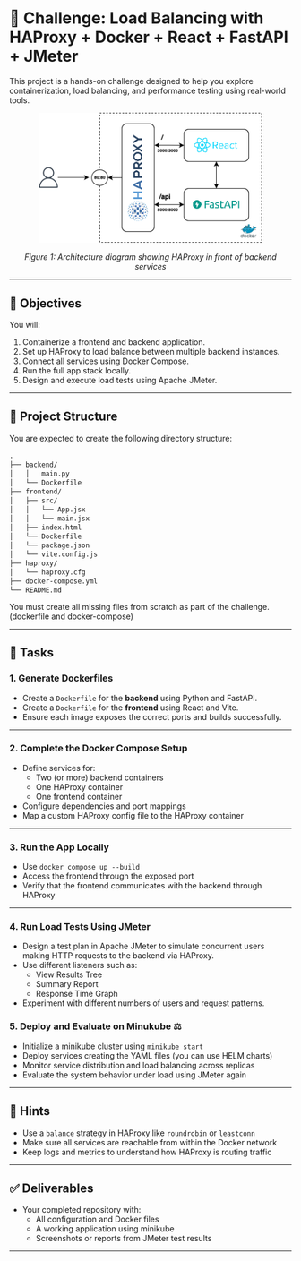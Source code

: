 # 🧪 Challenge: Load Balancing with HAProxy + Docker + React + FastAPI + JMeter

This project is a hands-on challenge designed to help you explore containerization, load balancing, and performance testing using real-world tools.

<p align="center">
  <img src="docs/architecture.png" alt="Diagram" width="400"/>
</p>
<p align="center">
<em>Figure 1: Architecture diagram showing HAProxy in front of backend services</em>

---

## 🎯 Objectives

You will:

1. Containerize a frontend and backend application.
2. Set up HAProxy to load balance between multiple backend instances.
3. Connect all services using Docker Compose.
4. Run the full app stack locally.
5. Design and execute load tests using Apache JMeter.

---

## 🧱 Project Structure

You are expected to create the following directory structure:

```
.
├── backend/
│   │   main.py
│   └── Dockerfile
├── frontend/
│   ├── src/
│   │   └── App.jsx
│   │   └── main.jsx
│   ├── index.html
│   └── Dockerfile
│   └── package.json
│   └── vite.config.js
├── haproxy/
│   └── haproxy.cfg
├── docker-compose.yml
└── README.md
```

You must create all missing files from scratch as part of the challenge. (dockerfile and docker-compose)

---

## 🔧 Tasks

### 1. Generate Dockerfiles

- Create a `Dockerfile` for the **backend** using Python and FastAPI.
- Create a `Dockerfile` for the **frontend** using React and Vite.
- Ensure each image exposes the correct ports and builds successfully.

---

### 2. Complete the Docker Compose Setup

- Define services for:
  - Two (or more) backend containers
  - One HAProxy container
  - One frontend container
- Configure dependencies and port mappings
- Map a custom HAProxy config file to the HAProxy container

---

### 3. Run the App Locally

- Use `docker compose up --build`
- Access the frontend through the exposed port
- Verify that the frontend communicates with the backend through HAProxy

---

### 4. Run Load Tests Using JMeter

- Design a test plan in Apache JMeter to simulate concurrent users making HTTP requests to the backend via HAProxy.
- Use different listeners such as:
  - View Results Tree
  - Summary Report
  - Response Time Graph
- Experiment with different numbers of users and request patterns.

### 5. Deploy and Evaluate on Minukube ⚖️

- Initialize a minikube cluster using `minikube start`
- Deploy services creating the YAML files (you can use HELM charts)
- Monitor service distribution and load balancing across replicas
- Evaluate the system behavior under load using JMeter again

---

## 🧠 Hints

- Use a `balance` strategy in HAProxy like `roundrobin` or `leastconn`
- Make sure all services are reachable from within the Docker network
- Keep logs and metrics to understand how HAProxy is routing traffic

---

## ✅ Deliverables

- Your completed repository with:
  - All configuration and Docker files
  - A working application using minikube
  - Screenshots or reports from JMeter test results

---
